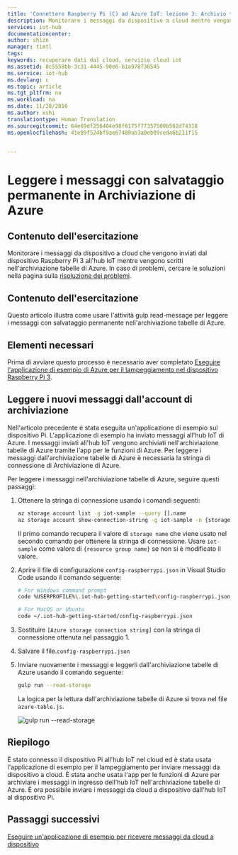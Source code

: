 ```yaml
---
title: 'Connettere Raspberry Pi (C) ad Azure IoT: lezione 3: Archivio tabelle | Documentazione Microsoft'
description: Monitorare i messaggi da dispositivo a cloud mentre vengono scritti nell&quot;archiviazione tabelle di Azure.
services: iot-hub
documentationcenter: 
author: shizn
manager: timtl
tags: 
keywords: recuperare dati dal cloud, servizio cloud iot
ms.assetid: 8c5558bb-3c31-4445-90e6-b1a978738545
ms.service: iot-hub
ms.devlang: c
ms.topic: article
ms.tgt_pltfrm: na
ms.workload: na
ms.date: 11/28/2016
ms.author: xshi
translationtype: Human Translation
ms.sourcegitcommit: 64e69df256404e98f6175f77357500b562d74318
ms.openlocfilehash: 41e89f524bf9ae67489ab3a0eb09ceda6b211f15


---
```

# <a name="read-messages-persisted-in-azure-storage"></a>Leggere i messaggi con salvataggio permanente in Archiviazione di Azure
## <a name="what-you-will-do"></a>Contenuto dell'esercitazione
Monitorare i messaggi da dispositivo a cloud che vengono inviati dal dispositivo Raspberry Pi 3 all'hub IoT mentre vengono scritti nell'archiviazione tabelle di Azure. In caso di problemi, cercare le soluzioni nella pagina sulla [risoluzione dei problemi](iot-hub-raspberry-pi-kit-c-troubleshooting.md).

## <a name="what-you-will-learn"></a>Contenuto dell'esercitazione
Questo articolo illustra come usare l'attività gulp read-message per leggere i messaggi con salvataggio permanente nell'archiviazione tabelle di Azure.

## <a name="what-you-need"></a>Elementi necessari
Prima di avviare questo processo è necessario aver completato [Eseguire l'applicazione di esempio di Azure per il lampeggiamento nel dispositivo Raspberry Pi 3](iot-hub-raspberry-pi-kit-c-lesson3-run-azure-blink.md).

## <a name="read-new-messages-from-your-storage-account"></a>Leggere i nuovi messaggi dall'account di archiviazione
Nell'articolo precedente è stata eseguita un'applicazione di esempio sul dispositivo Pi. L'applicazione di esempio ha inviato messaggi all'hub IoT di Azure. I messaggi inviati all'hub IoT vengono archiviati nell'archiviazione tabelle di Azure tramite l'app per le funzioni di Azure. Per leggere i messaggi dall'archiviazione tabelle di Azure è necessaria la stringa di connessione di Archiviazione di Azure.

Per leggere i messaggi nell'archiviazione tabelle di Azure, seguire questi passaggi:

1. Ottenere la stringa di connessione usando i comandi seguenti:

   ```bash
   az storage account list -g iot-sample --query [].name
   az storage account show-connection-string -g iot-sample -n {storage name}
   ```

   Il primo comando recupera il valore di `storage name` che viene usato nel secondo comando per ottenere la stringa di connessione. Usare `iot-sample` come valore di `{resource group name}` se non si è modificato il valore.
2. Aprire il file di configurazione `config-raspberrypi.json` in Visual Studio Code usando il comando seguente:

   ```bash
   # For Windows command prompt
   code %USERPROFILE%\.iot-hub-getting-started\config-raspberrypi.json
   
   # For MacOS or Ubuntu
   code ~/.iot-hub-getting-started/config-raspberrypi.json
   ```
3. Sostituire `[Azure storage connection string]` con la stringa di connessione ottenuta nel passaggio 1.
4. Salvare il file.`config-raspberrypi.json`
5. Inviare nuovamente i messaggi e leggerli dall'archiviazione tabelle di Azure usando il comando seguente:
   
   ```bash
   gulp run --read-storage
   ```
   
   La logica per la lettura dall'archiviazione tabelle di Azure si trova nel file `azure-table.js`.
   
   ![gulp run --read-storage](media/iot-hub-raspberry-pi-lessons/lesson3/gulp_read_message_c.png)

## <a name="summary"></a>Riepilogo
È stato connesso il dispositivo Pi all'hub IoT nel cloud ed è stata usata l'applicazione di esempio per il lampeggiamento per inviare messaggi da dispositivo a cloud. È stata anche usata l'app per le funzioni di Azure per archiviare i messaggi in ingresso dell'hub IoT nell'archiviazione tabelle di Azure. È ora possibile inviare i messaggi da cloud a dispositivo dall'hub IoT al dispositivo Pi.

## <a name="next-steps"></a>Passaggi successivi
[Eseguire un'applicazione di esempio per ricevere messaggi da cloud a dispositivo](iot-hub-raspberry-pi-kit-c-lesson4-send-cloud-to-device-messages.md)




<!--HONumber=Jan17_HO4-->


